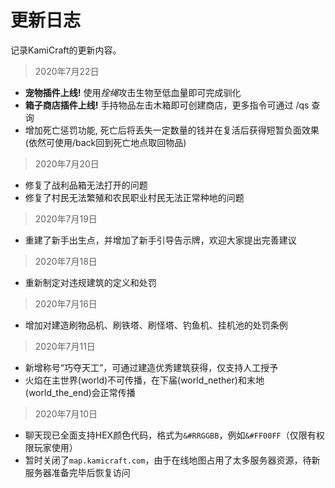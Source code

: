 # 更新日志

记录KamiCraft的更新内容。

> 2020年7月22日

- **宠物插件上线!** 使用*拴绳*攻击生物至低血量即可完成驯化
- **箱子商店插件上线!** 手持物品左击木箱即可创建商店，更多指令可通过 /qs 查询
- 增加死亡惩罚功能, 死亡后将丢失一定数量的钱并在复活后获得短暂负面效果 (依然可使用/back回到死亡地点取回物品)

> 2020年7月20日

- 修复了战利品箱无法打开的问题
- 修复了村民无法繁殖和农民职业村民无法正常种地的问题

> 2020年7月19日

- 重建了新手出生点，并增加了新手引导告示牌，欢迎大家提出完善建议

> 2020年7月18日

- 重新制定对违规建筑的定义和处罚

> 2020年7月16日

- 增加对建造刷物品机、刷铁塔、刷怪塔、钓鱼机、挂机池的处罚条例

> 2020年7月11日

- 新增称号“巧夺天工”，可通过建造优秀建筑获得，仅支持人工授予
- 火焰在主世界(world)不可传播，在下届(world_nether)和末地(world_the_end)会正常传播

> 2020年7月10日

- 聊天现已全面支持HEX颜色代码，格式为`&#RRGGBB`，例如`&#FF00FF`（仅限有权限玩家使用）
- 暂时关闭了`map.kamicraft.com`，由于在线地图占用了太多服务器资源，待新服务器准备完毕后恢复访问
